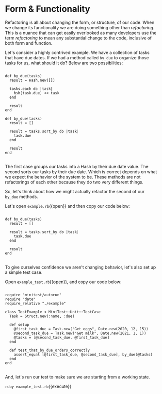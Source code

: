 # Form & Functionality

Refactoring is all about changing the form, or structure, of our code. When we
change its functionality we are doing something other than _refactoring_. This
is a nuance that can get easily overlooked as many developers use the term
_refactoring_ to mean any substantial change to the code, inclusive of both
form and function.

Let's consider a highly contrived example. We have a collection of tasks that
have due dates. If we had a method called `by_due` to organize those tasks for
us, what should it do? Below are two possibilities:

<pre>
<code class="ruby">
def by_due(tasks)
  result = Hash.new([])

  tasks.each do |task|
    hsh[task.due] << task
  end

  result
end

def by_due(tasks)
  result = []

  result = tasks.sort_by do |task|
    task.due
  end

  result
end
</code>
</pre>

The first case groups our tasks into a Hash by their due date value. The second
sorts our tasks by their due date. Which is correct depends on what we expect
the behavior of the system to be. These methods are not refactorings of each
other because they do two very different things.

So, let's think about how we might actually refactor the second of our `by_due`
methods.

Let's open `example.rb`{{open}} and then copy our code below:

<pre class="file" data-filename="example.rb" data-target="replace">
<code class="ruby">
def by_due(tasks)
  result = []

  result = tasks.sort_by do |task|
    task.due
  end

  result
end
</code>
</pre>

To give ourselves confidence we aren't changing behavior, let's also set up a
simple test case.

Open `example_test.rb`{{open}}, and copy our code below:

<pre class="file" data-filename="example_test.rb" data-target="replace">
<code class="ruby">
require "minitest/autorun"
require "date"
require_relative "./example"

class TestExample < MiniTest::Unit::TestCase
  Task = Struct.new(:name, :due)

  def setup
    @first_task_due = Task.new("Get eggs", Date.new(2020, 12, 15))
    @second_task_due = Task.new("Get milk", Date.new(2021, 1, 1))
    @tasks = [@second_task_due, @first_task_due]
  end

  def test_that_by_due_orders_correctly
    assert_equal [@first_task_due, @second_task_due], by_due(@tasks)
  end
end
</code>
</pre>

And, let's run our test to make sure we are starting from a working state.

`ruby example_test.rb`{{execute}}
